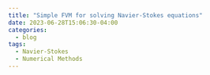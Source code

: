 ```yaml
---
title: "Simple FVM for solving Navier-Stokes equations"
date: 2023-06-28T15:06:30-04:00
categories:
  - blog
tags:
  - Navier-Stokes
  - Numerical Methods
---
```




